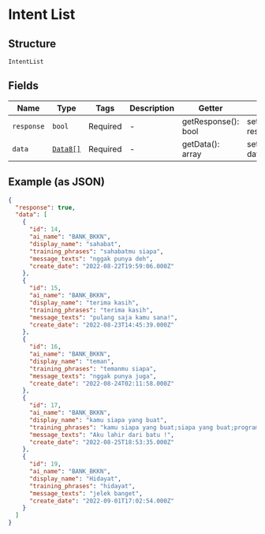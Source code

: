 
# Intent List

## Structure

`IntentList`

## Fields

| Name | Type | Tags | Description | Getter | Setter |
|  --- | --- | --- | --- | --- | --- |
| `response` | `bool` | Required | - | getResponse(): bool | setResponse(bool response): void |
| `data` | [`Data8[]`](../../doc/models/data-8.md) | Required | - | getData(): array | setData(array data): void |

## Example (as JSON)

```json
{
  "response": true,
  "data": [
    {
      "id": 14,
      "ai_name": "BANK_BKKN",
      "display_name": "sahabat",
      "training_phrases": "sahabatmu siapa",
      "message_texts": "nggak punya deh",
      "create_date": "2022-08-22T19:59:06.000Z"
    },
    {
      "id": 15,
      "ai_name": "BANK_BKKN",
      "display_name": "terima kasih",
      "training_phrases": "terima kasih",
      "message_texts": "pulang saja kamu sana!",
      "create_date": "2022-08-23T14:45:39.000Z"
    },
    {
      "id": 16,
      "ai_name": "BANK_BKKN",
      "display_name": "teman",
      "training_phrases": "temanmu siapa",
      "message_texts": "nggak punya juga",
      "create_date": "2022-08-24T02:11:58.000Z"
    },
    {
      "id": 17,
      "ai_name": "BANK_BKKN",
      "display_name": "kamu siapa yang buat",
      "training_phrases": "kamu siapa yang buat;siapa yang buat;programmermu siapa",
      "message_texts": "Aku lahir dari batu !",
      "create_date": "2022-08-25T18:53:35.000Z"
    },
    {
      "id": 19,
      "ai_name": "BANK_BKKN",
      "display_name": "Hidayat",
      "training_phrases": "hidayat",
      "message_texts": "jelek banget",
      "create_date": "2022-09-01T17:02:54.000Z"
    }
  ]
}
```

